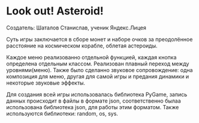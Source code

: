 # Look out! Asteroid!
Создатель: Шаталов Станислав, ученик Яндекс.Лицея

Суть игры заключается в сборе монет и наборе очков за преодолённое расстояние на космическом корабле, облетая астероиды.

Каждое меню реализованно отдельной функцией, каждая кнопка определена отдельным классом. Реализован плавный переход между уровнями(меню). Также было сделанно звуковое сопровождение: одна композиция для меню, другая для самой игры и предания динамики и некоторые звуковые эффекты.

Для создания всей игры использовалась библиотека PyGame, запись данных происходит в файлы в формате json, соответственно былаа использована библиотека json, для работы этим форматом. Также используются библиотеки: random, os, sys.
